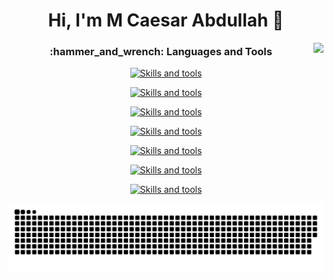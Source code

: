 <h1 align="center">Hi, I'm M Caesar Abdullah 👋 </h1>
<img align="right" src="https://visitor-badge.laobi.icu/badge?page_id=shezars.shezarss&left_color=royalblue&right_color=black"  />

<h3 align="center">:hammer_and_wrench: Languages and Tools</h3>

<p align="center">
  <a href="https://skillicons.dev">
    <img src="https://skillicons.dev/icons?i=html,css,jquery,js,ts" alt="Skills and tools"/>
  </a>
</p>

<p align="center">
  <a href="https://skillicons.dev">
    <img src="https://skillicons.dev/icons?i=nodejs,react" alt="Skills and tools"/>
  </a>
</p>

<p align="center">
  <a href="https://skillicons.dev">
    <img src="https://skillicons.dev/icons?i=vue,nextjs" alt="Skills and tools"/>
  </a>
</p>
<p align="center">
  <a href="https://skillicons.dev">
    <img src="https://skillicons.dev/icons?i=php,laravel,go,express" alt="Skills and tools"/>
  </a>
</p>
<p align="center">
  <a href="https://skillicons.dev">
    <img src="https://skillicons.dev/icons?i=mysql,postgres,mongodb" alt="Skills and tools"/>
  </a>
</p>
<p align="center">
  <a href="https://skillicons.dev">
    <img src="https://skillicons.dev/icons?i=git,github,gitlab,bitbucket" alt="Skills and tools"/>
  </a>
</p>
<p align="center">
  <a href="https://skillicons.dev">
    <img src="https://skillicons.dev/icons?i=nginx,aws,docker,linux,ubuntu" alt="Skills and tools"/>
  </a>
</p>


![GitHub Snake](https://raw.githubusercontent.com/OfficialCodeVoyage/OfficialCodeVoyage/refs/heads/output/github-snake-dark.svg)


